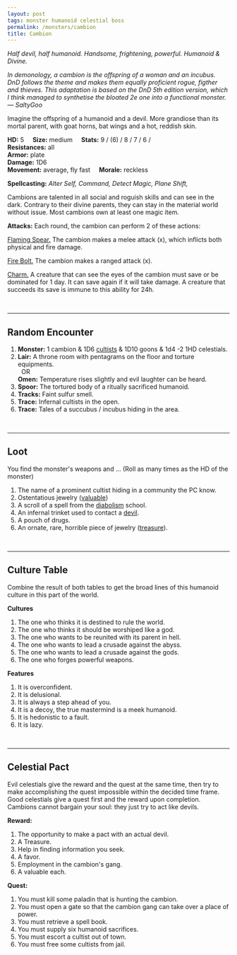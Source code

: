 ```yaml
---
layout: post
tags: monster humanoid celestial boss
permalink: /monsters/cambion
title: Cambion
---
```


*Half devil, half humanoid. Handsome, frightening, powerful. Humanoid & Divine.*

<span class="alchemy"> *In demonology, a cambion is the offspring of a woman and an incubus. DnD follows the theme and makes them equally proficient rogue, figther and thieves. This adaptation is based on the DnD 5th edition version, which I think managed to synthetise the bloated 2e one into a functional monster. — SaltyGoo* </span>

Imagine the offspring of a humanoid and a devil. More grandiose than its mortal parent, with goat horns, bat wings and a hot, reddish skin.

**HD:** 5  &nbsp; &nbsp;  **Size:** medium &nbsp; &nbsp; **Stats:** 9 / (6) / 8 / 7 / 6 /  <br>
**Resistances:** all <br>
**Armor:** plate <br>
**Damage:** 1D6 <br>
**Movement:** average, fly fast &nbsp; &nbsp; **Morale:** reckless <br>

**Spellcasting:** *Alter Self, Command, Detect Magic, Plane Shift,*

Cambions are talented in all social and roguish skills and can see in the dark. Contrary to their divine parents, they can stay in the material world without issue. Most cambions own at least one magic item.

**Attacks:** Each round, the cambion can perform 2 of these actions:

<ins>Flaming Spear.</ins> The cambion makes a melee attack (x), which inflicts both physical and fire damage.

<ins>Fire Bolt.</ins> The cambion makes a ranged attack (x).

<ins>Charm.</ins> A creature that can see the eyes of the cambion must save or be dominated for 1 day. It can save again if it will take damage. A creature that succeeds its save is immune to this ability for 24h.

<br>

---

## Random Encounter

1. **Monster:** 1 cambion & 1D6 [cultists](https://saltygoo.github.io/monsters/cultist) & 1D10 goons & 1d4 -2 1HD celestials.
1. **Lair:** A throne room with pentagrams on the floor and torture equipments. <br>	&nbsp; OR <br>	**Omen:** Temperature rises slightly and evil laughter can be heard.
1. **Spoor:** The tortured body of a ritually sacrificed humanoid.
1. **Tracks:** Faint sulfur smell.
1. **Trace:** Infernal cultists in the open.
1. **Trace:** Tales of a succubus / incubus hiding in the area.

<br>

---

## Loot

You find the monster's weapons and ... (Roll as many times as the HD of the monster)

1. The name of a prominent cultist hiding in a community the PC know.
1. Ostentatious jewelry ([valuable](https://saltygoo.github.io/2020/11/10/extra-rules/#treasures))
1. A scroll of a spell from the [diabolism](https://saltygoo.github.io/spells/#diabolism) school.
1. An infernal trinket used to contact a [devil](https://saltygoo.github.io/list/monsters-celestial).
1. A pouch of drugs.
1. An ornate, rare, horrible piece of jewelry ([treasure](https://saltygoo.github.io/2020/11/10/extra-rules/#treasures)).

<br>

---

## Culture Table

Combine the result of both tables to get the broad lines of this humanoid culture in this part of the world.

**Cultures**
1. The one who thinks it is destined to rule the world.
1. The one who thinks it should be worshiped like a god. 
1. The one who wants to be reunited with its parent in hell.
1. The one who wants to lead a crusade against the abyss.
1. The one who wants to lead a crusade against the gods.
1. The one who forges powerful weapons.

**Features**
1. It is overconfident.
1. It is delusional.
1. It is always a step ahead of you.
1. It is a decoy, the true mastermind is a meek humanoid.
1. It is hedonistic to a fault.
1. It is lazy.

<br>

---

## Celestial Pact

Evil celestials give the reward and the quest at the same time, then try to make accomplishing the quest impossible within the decided time frame. Good celestials give a quest first and the reward upon completion. Cambions cannot bargain your soul: they just try to act like devils.

**Reward:**

1. The opportunity to make a pact with an actual devil.
1. A Treasure.
1. Help in finding information you seek.
1. A favor.
1. Employment in the cambion's gang.
1. A valuable each.

**Quest:**

1. You must kill some paladin that is hunting the cambion.
1. You must open a gate so that the cambion gang can take over a place of power.
1. You must retrieve a spell book.
1. You must supply six humanoid sacrifices.
1. You must escort a cultist out of town.
1. You must free some cultists from jail.
